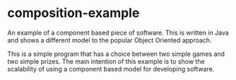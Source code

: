 # composition-example
An example of a component based piece of software. This is written in Java and shows a different model to the popular Object Oriented approach.

This is a simple program that has a choice between two simple games and two simple prizes. The main intention of this example is to show the scalability of using a component based model for developing software.
